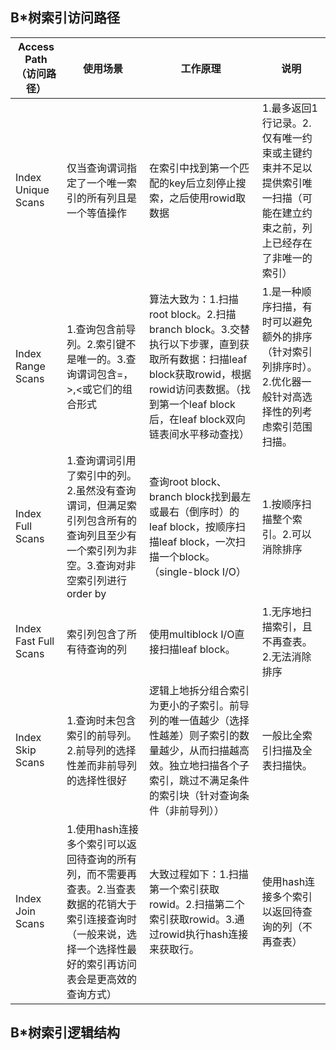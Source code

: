 

## B*树索引访问路径



| Access Path（访问路径） | 使用场景                                                     | 工作原理                                                     | 说明                                                         |
| ----------------------- | ------------------------------------------------------------ | ------------------------------------------------------------ | ------------------------------------------------------------ |
| Index Unique Scans      | 仅当查询谓词指定了一个唯一索引的所有列且是一个等值操作       | 在索引中找到第一个匹配的key后立刻停止搜索，之后使用rowid取数据 | 1.最多返回1行记录。2.仅有唯一约束或主键约束并不足以提供索引唯一扫描（可能在建立约束之前，列上已经存在了非唯一的索引） |
| Index Range Scans       | 1.查询包含前导列。2.索引键不是唯一的。3.查询谓词包含=，>,<或它们的组合形式 | 算法大致为：1.扫描root block。2.扫描branch block。3.交替执行以下步骤，直到获取所有数据：扫描leaf block获取rowid，根据rowid访问表数据。（找到第一个leaf block后，在leaf block双向链表间水平移动查找） | 1.是一种顺序扫描，有时可以避免额外的排序（针对索引列排序时）。2.优化器一般针对高选择性的列考虑索引范围扫描。 |
| Index Full Scans        | 1.查询谓词引用了索引中的列。2.虽然没有查询谓词，但满足索引列包含所有的查询列且至少有一个索引列为非空。3.查询对非空索引列进行order by | 查询root block、branch block找到最左或最右（倒序时）的leaf block，按顺序扫描leaf block，一次扫描一个block。（single-block I/O） | 1.按顺序扫描整个索引。2.可以消除排序                         |
| Index Fast Full Scans   | 索引列包含了所有待查询的列                                   | 使用multiblock I/O直接扫描leaf block。                       | 1.无序地扫描索引，且不再查表。2.无法消除排序                 |
| Index Skip Scans        | 1.查询时未包含索引的前导列。2.前导列的选择性差而非前导列的选择性很好 | 逻辑上地拆分组合索引为更小的子索引。前导列的唯一值越少（选择性越差）则子索引的数量越少，从而扫描越高效。独立地扫描各个子索引，跳过不满足条件的索引块（针对查询条件（非前导列）） | 一般比全索引扫描及全表扫描快。                               |
| Index Join Scans        | 1.使用hash连接多个索引可以返回待查询的所有列，而不需要再查表。2.当查表数据的花销大于索引连接查询时（一般来说，选择一个选择性最好的索引再访问表会是更高效的查询方式） | 大致过程如下：1.扫描第一个索引获取rowid。2.扫描第二个索引获取rowid。3.通过rowid执行hash连接来获取行。 | 使用hash连接多个索引以返回待查询的列（不再查表）             |



## B*树索引逻辑结构

